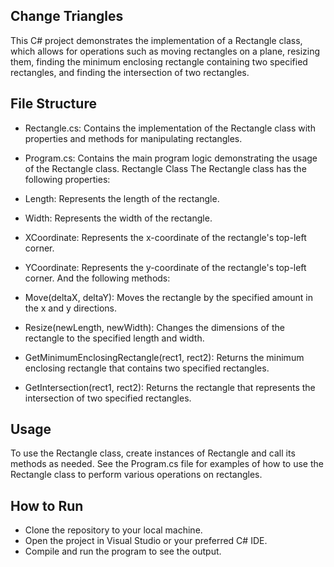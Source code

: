 ## Change Triangles
This C# project demonstrates the implementation of a Rectangle class, which allows for operations such as moving rectangles on a plane, resizing them, finding the minimum enclosing rectangle containing two specified rectangles, and finding the intersection of two rectangles.

## File Structure
- Rectangle.cs: Contains the implementation of the Rectangle class with properties and methods for manipulating rectangles.
- Program.cs: Contains the main program logic demonstrating the usage of the Rectangle class.
Rectangle Class
The Rectangle class has the following properties:

- Length: Represents the length of the rectangle.
- Width: Represents the width of the rectangle.
- XCoordinate: Represents the x-coordinate of the rectangle's top-left corner.
- YCoordinate: Represents the y-coordinate of the rectangle's top-left corner.
And the following methods:

- Move(deltaX, deltaY): Moves the rectangle by the specified amount in the x and y directions.
- Resize(newLength, newWidth): Changes the dimensions of the rectangle to the specified length and width.
- GetMinimumEnclosingRectangle(rect1, rect2): Returns the minimum enclosing rectangle that contains two specified rectangles.
- GetIntersection(rect1, rect2): Returns the rectangle that represents the intersection of two specified rectangles.

## Usage
To use the Rectangle class, create instances of Rectangle and call its methods as needed. See the Program.cs file for examples of how to use the Rectangle class to perform various operations on rectangles.

## How to Run
- Clone the repository to your local machine.
- Open the project in Visual Studio or your preferred C# IDE.
- Compile and run the program to see the output.
